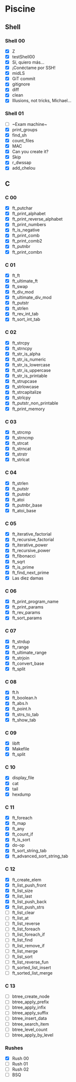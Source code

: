 # Piscine

## Shell

### Shell 00

- [x] Z
- [x] testShell00
- [x] Sí, quiero más...
- [x] ¡Conéctame por SSH!
- [x] midLS
- [x] GiT commit
- [x] gitignore
- [x] diff
- [x] clean
- [x] Illusions, not tricks, Michael...

### Shell 01

- [ ] ~Exam machine~
- [x] print_groups
- [x] find_sh
- [x] count_files
- [x] MAC
- [x] Can you create it?
- [x] Skip
- [x] r_dwssap
- [x] add_chelou

## C

### C 00

- [x] ft_putchar
- [x] ft_print_alphabet
- [x] ft_print_reverse_alphabet
- [x] ft_print_numbers
- [x] ft_is_negative
- [x] ft_print_comb
- [x] ft_print_comb2
- [x] ft_putnbr
- [x] ft_print_combn

### C 01

- [x] ft_ft
- [x] ft_ultimate_ft
- [x] ft_swap
- [x] ft_div_mod
- [x] ft_ultimate_div_mod
- [x] ft_putstr
- [x] ft_strlen
- [x] ft_rev_int_tab
- [x] ft_sort_int_tab

### C 02

- [x] ft_strcpy
- [x] ft_strncpy
- [x] ft_str_is_alpha
- [x] ft_str_is_numeric
- [x] ft_str_is_lowercase
- [x] ft_str_is_uppercase
- [x] ft_str_is_printable
- [x] ft_strupcase
- [x] ft_strlowcase
- [x] ft_strcapitalize
- [x] ft_strlcpy
- [x] ft_putstr_non_printable
- [x] ft_print_memory

### C 03

- [x] ft_strcmp
- [x] ft_strncmp
- [x] ft_strcat
- [x] ft_strncat
- [x] ft_strstr
- [x] ft_strlcat

### C 04

- [x] ft_strlen
- [x] ft_putstr
- [x] ft_putnbr
- [x] ft_atoi
- [x] ft_putnbr_base
- [x] ft_atoi_base

### C 05

- [x] ft_iterative_factorial
- [x] ft_recursive_factorial
- [x] ft_iterative_power
- [x] ft_recursive_power
- [x] ft_fibonacci
- [x] ft_sqrt
- [x] ft_is_prime
- [x] ft_find_next_prime
- [x] Las diez damas

### C 06

- [x] ft_print_program_name
- [x] ft_print_params
- [x] ft_rev_params
- [x] ft_sort_params

### C 07

- [x] ft_strdup
- [x] ft_range
- [x] ft_ultimate_range
- [x] ft_strjoin
- [x] ft_convert_base
- [x] ft_split

### C 08

- [x] ft.h
- [x] ft_boolean.h
- [x] ft_abs.h
- [x] ft_point.h
- [x] ft_strs_to_tab
- [x] ft_show_tab

### C 09

- [x] libft
- [x] Makefile
- [x] ft_split

### C 10

- [x] display_file
- [x] cat
- [x] tail
- [x] hexdump

### C 11

- [x] ft_foreach
- [x] ft_map
- [x] ft_any
- [x] ft_count_if
- [x] ft_is_sort
- [x] do-op
- [x] ft_sort_string_tab
- [x] ft_advanced_sort_string_tab

### C 12

- [x] ft_create_elem
- [x] ft_list_push_front
- [x] ft_list_size
- [x] ft_list_last
- [x] ft_list_push_back
- [x] ft_list_push_strs
- [ ] ft_list_clear
- [ ] ft_list_at
- [ ] ft_list_reverse
- [ ] ft_list_foreach
- [ ] ft_list_foreach_if
- [ ] ft_list_find
- [ ] ft_list_remove_if
- [ ] ft_list_merge
- [ ] ft_list_sort
- [ ] ft_list_reverse_fun
- [ ] ft_sorted_list_insert
- [ ] ft_sorted_list_merge

### C 13

- [ ] btree_create_node
- [ ] btree_apply_prefix
- [ ] btree_apply_infix
- [ ] btree_apply_suffix
- [ ] btree_insert_data
- [ ] btree_search_item
- [ ] btree_level_count
- [ ] btree_apply_by_level

### Rushes

- [x] Rush 00
- [ ] Rush 01
- [ ] Rush 02
- [ ] BSQ
